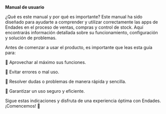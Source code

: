 **Manual de usuario**

¿Qué es este manual y por qué es importante?
Este manual ha sido diseñado para ayudarte a comprender y utilizar correctamente las apps de Endades en el proceso de ventas, compras y control de stock. Aquí encontrarás información detallada sobre su funcionamiento, configuración y solución de problemas.

Antes de comenzar a usar el producto, es importante que leas esta guía para:

🔹 Aprovechar al máximo sus funciones.

🔹 Evitar errores o mal uso.

🔹 Resolver dudas o problemas de manera rápida y sencilla.

🔹 Garantizar un uso seguro y eficiente.

Sigue estas indicaciones y disfruta de una experiencia óptima con Endades. ¡Comencemos! 🚀
